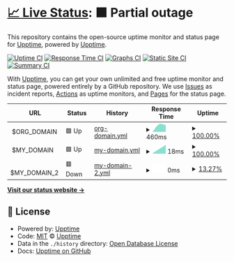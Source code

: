 # [📈 Live Status](https://monitor.bullwinkle.ml): <!--live status--> **🟧 Partial outage**

This repository contains the open-source uptime monitor and status page for [Upptime](https://upptime.js.org), powered by [Upptime](https://github.com/upptime/upptime).

[![Uptime CI](https://github.com/bullwinkle-org/monitor-uptime/workflows/Uptime%20CI/badge.svg)](https://github.com/upptime/upptime/actions?query=workflow%3A%22Uptime+CI%22)
[![Response Time CI](https://github.com/bullwinkle-org/monitor-uptime/workflows/Response%20Time%20CI/badge.svg)](https://github.com/upptime/upptime/actions?query=workflow%3A%22Response+Time+CI%22)
[![Graphs CI](https://github.com/bullwinkle-org/monitor-uptime/workflows/Graphs%20CI/badge.svg)](https://github.com/upptime/upptime/actions?query=workflow%3A%22Graphs+CI%22)
[![Static Site CI](https://github.com/bullwinkle-org/monitor-uptime/workflows/Static%20Site%20CI/badge.svg)](https://github.com/upptime/upptime/actions?query=workflow%3A%22Static+Site+CI%22)
[![Summary CI](https://github.com/bullwinkle-org/monitor-uptime/workflows/Summary%20CI/badge.svg)](https://github.com/upptime/upptime/actions?query=workflow%3A%22Summary+CI%22)

With [Upptime](https://upptime.js.org), you can get your own unlimited and free uptime monitor and status page, powered entirely by a GitHub repository. We use [Issues](https://github.com/upptime/upptime/issues) as incident reports, [Actions](https://github.com/upptime/upptime/actions) as uptime monitors, and [Pages](https://monitor.bullwinkle.ml) for the status page.

<!--start: status pages-->
<!-- This summary is generated by Upptime (https://github.com/upptime/upptime) -->
<!-- Do not edit this manually, your changes will be overwritten -->
<!-- prettier-ignore -->
| URL | Status | History | Response Time | Uptime |
| --- | ------ | ------- | ------------- | ------ |
| <img alt="" src="https://favicons.githubusercontent.com/null" height="13"> $ORG_DOMAIN | 🟩 Up | [org-domain.yml](https://github.com/bullwinkle-org/monitor-uptime/commits/HEAD/history/org-domain.yml) | <details><summary><img alt="Response time graph" src="./graphs/org-domain/response-time-week.png" height="20"> 460ms</summary><br><a href="https://monitor.bullwinkle.ml/history/org-domain"><img alt="Response time 460" src="https://img.shields.io/endpoint?url=https%3A%2F%2Fraw.githubusercontent.com%2Fbullwinkle-org%2Fmonitor-uptime%2FHEAD%2Fapi%2Forg-domain%2Fresponse-time.json"></a><br><a href="https://monitor.bullwinkle.ml/history/org-domain"><img alt="24-hour response time 460" src="https://img.shields.io/endpoint?url=https%3A%2F%2Fraw.githubusercontent.com%2Fbullwinkle-org%2Fmonitor-uptime%2FHEAD%2Fapi%2Forg-domain%2Fresponse-time-day.json"></a><br><a href="https://monitor.bullwinkle.ml/history/org-domain"><img alt="7-day response time 460" src="https://img.shields.io/endpoint?url=https%3A%2F%2Fraw.githubusercontent.com%2Fbullwinkle-org%2Fmonitor-uptime%2FHEAD%2Fapi%2Forg-domain%2Fresponse-time-week.json"></a><br><a href="https://monitor.bullwinkle.ml/history/org-domain"><img alt="30-day response time 460" src="https://img.shields.io/endpoint?url=https%3A%2F%2Fraw.githubusercontent.com%2Fbullwinkle-org%2Fmonitor-uptime%2FHEAD%2Fapi%2Forg-domain%2Fresponse-time-month.json"></a><br><a href="https://monitor.bullwinkle.ml/history/org-domain"><img alt="1-year response time 460" src="https://img.shields.io/endpoint?url=https%3A%2F%2Fraw.githubusercontent.com%2Fbullwinkle-org%2Fmonitor-uptime%2FHEAD%2Fapi%2Forg-domain%2Fresponse-time-year.json"></a></details> | <details><summary><a href="https://monitor.bullwinkle.ml/history/org-domain">100.00%</a></summary><a href="https://monitor.bullwinkle.ml/history/org-domain"><img alt="All-time uptime 100.00%" src="https://img.shields.io/endpoint?url=https%3A%2F%2Fraw.githubusercontent.com%2Fbullwinkle-org%2Fmonitor-uptime%2FHEAD%2Fapi%2Forg-domain%2Fuptime.json"></a><br><a href="https://monitor.bullwinkle.ml/history/org-domain"><img alt="24-hour uptime 100.00%" src="https://img.shields.io/endpoint?url=https%3A%2F%2Fraw.githubusercontent.com%2Fbullwinkle-org%2Fmonitor-uptime%2FHEAD%2Fapi%2Forg-domain%2Fuptime-day.json"></a><br><a href="https://monitor.bullwinkle.ml/history/org-domain"><img alt="7-day uptime 100.00%" src="https://img.shields.io/endpoint?url=https%3A%2F%2Fraw.githubusercontent.com%2Fbullwinkle-org%2Fmonitor-uptime%2FHEAD%2Fapi%2Forg-domain%2Fuptime-week.json"></a><br><a href="https://monitor.bullwinkle.ml/history/org-domain"><img alt="30-day uptime 100.00%" src="https://img.shields.io/endpoint?url=https%3A%2F%2Fraw.githubusercontent.com%2Fbullwinkle-org%2Fmonitor-uptime%2FHEAD%2Fapi%2Forg-domain%2Fuptime-month.json"></a><br><a href="https://monitor.bullwinkle.ml/history/org-domain"><img alt="1-year uptime 100.00%" src="https://img.shields.io/endpoint?url=https%3A%2F%2Fraw.githubusercontent.com%2Fbullwinkle-org%2Fmonitor-uptime%2FHEAD%2Fapi%2Forg-domain%2Fuptime-year.json"></a></details>
| <img alt="" src="https://favicons.githubusercontent.com/null" height="13"> $MY_DOMAIN | 🟩 Up | [my-domain.yml](https://github.com/bullwinkle-org/monitor-uptime/commits/HEAD/history/my-domain.yml) | <details><summary><img alt="Response time graph" src="./graphs/my-domain/response-time-week.png" height="20"> 18ms</summary><br><a href="https://monitor.bullwinkle.ml/history/my-domain"><img alt="Response time 18" src="https://img.shields.io/endpoint?url=https%3A%2F%2Fraw.githubusercontent.com%2Fbullwinkle-org%2Fmonitor-uptime%2FHEAD%2Fapi%2Fmy-domain%2Fresponse-time.json"></a><br><a href="https://monitor.bullwinkle.ml/history/my-domain"><img alt="24-hour response time 18" src="https://img.shields.io/endpoint?url=https%3A%2F%2Fraw.githubusercontent.com%2Fbullwinkle-org%2Fmonitor-uptime%2FHEAD%2Fapi%2Fmy-domain%2Fresponse-time-day.json"></a><br><a href="https://monitor.bullwinkle.ml/history/my-domain"><img alt="7-day response time 18" src="https://img.shields.io/endpoint?url=https%3A%2F%2Fraw.githubusercontent.com%2Fbullwinkle-org%2Fmonitor-uptime%2FHEAD%2Fapi%2Fmy-domain%2Fresponse-time-week.json"></a><br><a href="https://monitor.bullwinkle.ml/history/my-domain"><img alt="30-day response time 18" src="https://img.shields.io/endpoint?url=https%3A%2F%2Fraw.githubusercontent.com%2Fbullwinkle-org%2Fmonitor-uptime%2FHEAD%2Fapi%2Fmy-domain%2Fresponse-time-month.json"></a><br><a href="https://monitor.bullwinkle.ml/history/my-domain"><img alt="1-year response time 18" src="https://img.shields.io/endpoint?url=https%3A%2F%2Fraw.githubusercontent.com%2Fbullwinkle-org%2Fmonitor-uptime%2FHEAD%2Fapi%2Fmy-domain%2Fresponse-time-year.json"></a></details> | <details><summary><a href="https://monitor.bullwinkle.ml/history/my-domain">100.00%</a></summary><a href="https://monitor.bullwinkle.ml/history/my-domain"><img alt="All-time uptime 100.00%" src="https://img.shields.io/endpoint?url=https%3A%2F%2Fraw.githubusercontent.com%2Fbullwinkle-org%2Fmonitor-uptime%2FHEAD%2Fapi%2Fmy-domain%2Fuptime.json"></a><br><a href="https://monitor.bullwinkle.ml/history/my-domain"><img alt="24-hour uptime 100.00%" src="https://img.shields.io/endpoint?url=https%3A%2F%2Fraw.githubusercontent.com%2Fbullwinkle-org%2Fmonitor-uptime%2FHEAD%2Fapi%2Fmy-domain%2Fuptime-day.json"></a><br><a href="https://monitor.bullwinkle.ml/history/my-domain"><img alt="7-day uptime 100.00%" src="https://img.shields.io/endpoint?url=https%3A%2F%2Fraw.githubusercontent.com%2Fbullwinkle-org%2Fmonitor-uptime%2FHEAD%2Fapi%2Fmy-domain%2Fuptime-week.json"></a><br><a href="https://monitor.bullwinkle.ml/history/my-domain"><img alt="30-day uptime 100.00%" src="https://img.shields.io/endpoint?url=https%3A%2F%2Fraw.githubusercontent.com%2Fbullwinkle-org%2Fmonitor-uptime%2FHEAD%2Fapi%2Fmy-domain%2Fuptime-month.json"></a><br><a href="https://monitor.bullwinkle.ml/history/my-domain"><img alt="1-year uptime 100.00%" src="https://img.shields.io/endpoint?url=https%3A%2F%2Fraw.githubusercontent.com%2Fbullwinkle-org%2Fmonitor-uptime%2FHEAD%2Fapi%2Fmy-domain%2Fuptime-year.json"></a></details>
| <img alt="" src="https://favicons.githubusercontent.com/null" height="13"> $MY_DOMAIN_2 | 🟥 Down | [my-domain-2.yml](https://github.com/bullwinkle-org/monitor-uptime/commits/HEAD/history/my-domain-2.yml) | <details><summary><img alt="Response time graph" src="./graphs/my-domain-2/response-time-week.png" height="20"> 0ms</summary><br><a href="https://monitor.bullwinkle.ml/history/my-domain-2"><img alt="Response time 0" src="https://img.shields.io/endpoint?url=https%3A%2F%2Fraw.githubusercontent.com%2Fbullwinkle-org%2Fmonitor-uptime%2FHEAD%2Fapi%2Fmy-domain-2%2Fresponse-time.json"></a><br><a href="https://monitor.bullwinkle.ml/history/my-domain-2"><img alt="24-hour response time 0" src="https://img.shields.io/endpoint?url=https%3A%2F%2Fraw.githubusercontent.com%2Fbullwinkle-org%2Fmonitor-uptime%2FHEAD%2Fapi%2Fmy-domain-2%2Fresponse-time-day.json"></a><br><a href="https://monitor.bullwinkle.ml/history/my-domain-2"><img alt="7-day response time 0" src="https://img.shields.io/endpoint?url=https%3A%2F%2Fraw.githubusercontent.com%2Fbullwinkle-org%2Fmonitor-uptime%2FHEAD%2Fapi%2Fmy-domain-2%2Fresponse-time-week.json"></a><br><a href="https://monitor.bullwinkle.ml/history/my-domain-2"><img alt="30-day response time 0" src="https://img.shields.io/endpoint?url=https%3A%2F%2Fraw.githubusercontent.com%2Fbullwinkle-org%2Fmonitor-uptime%2FHEAD%2Fapi%2Fmy-domain-2%2Fresponse-time-month.json"></a><br><a href="https://monitor.bullwinkle.ml/history/my-domain-2"><img alt="1-year response time 0" src="https://img.shields.io/endpoint?url=https%3A%2F%2Fraw.githubusercontent.com%2Fbullwinkle-org%2Fmonitor-uptime%2FHEAD%2Fapi%2Fmy-domain-2%2Fresponse-time-year.json"></a></details> | <details><summary><a href="https://monitor.bullwinkle.ml/history/my-domain-2">13.27%</a></summary><a href="https://monitor.bullwinkle.ml/history/my-domain-2"><img alt="All-time uptime 13.27%" src="https://img.shields.io/endpoint?url=https%3A%2F%2Fraw.githubusercontent.com%2Fbullwinkle-org%2Fmonitor-uptime%2FHEAD%2Fapi%2Fmy-domain-2%2Fuptime.json"></a><br><a href="https://monitor.bullwinkle.ml/history/my-domain-2"><img alt="24-hour uptime 13.27%" src="https://img.shields.io/endpoint?url=https%3A%2F%2Fraw.githubusercontent.com%2Fbullwinkle-org%2Fmonitor-uptime%2FHEAD%2Fapi%2Fmy-domain-2%2Fuptime-day.json"></a><br><a href="https://monitor.bullwinkle.ml/history/my-domain-2"><img alt="7-day uptime 13.27%" src="https://img.shields.io/endpoint?url=https%3A%2F%2Fraw.githubusercontent.com%2Fbullwinkle-org%2Fmonitor-uptime%2FHEAD%2Fapi%2Fmy-domain-2%2Fuptime-week.json"></a><br><a href="https://monitor.bullwinkle.ml/history/my-domain-2"><img alt="30-day uptime 13.27%" src="https://img.shields.io/endpoint?url=https%3A%2F%2Fraw.githubusercontent.com%2Fbullwinkle-org%2Fmonitor-uptime%2FHEAD%2Fapi%2Fmy-domain-2%2Fuptime-month.json"></a><br><a href="https://monitor.bullwinkle.ml/history/my-domain-2"><img alt="1-year uptime 13.27%" src="https://img.shields.io/endpoint?url=https%3A%2F%2Fraw.githubusercontent.com%2Fbullwinkle-org%2Fmonitor-uptime%2FHEAD%2Fapi%2Fmy-domain-2%2Fuptime-year.json"></a></details>

<!--end: status pages-->

[**Visit our status website →**](https://monitor.bullwinkle.ml)

## 📄 License

- Powered by: [Upptime](https://github.com/upptime/upptime)
- Code: [MIT](./LICENSE) © [Upptime](https://upptime.js.org)
- Data in the `./history` directory: [Open Database License](https://opendatacommons.org/licenses/odbl/1-0/)
- Docs: [Upptime on GitHub](https://upptime.js.org/docs/)
